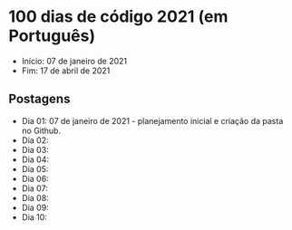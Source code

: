# 100 dias de código 2021 (em Português)
- Início: 07 de janeiro de 2021
- Fim: 17 de abril de 2021

## Postagens
- Dia 01: 07 de janeiro de 2021 - planejamento inicial e criação da pasta no Github.
- Dia 02:
- Dia 03:
- Dia 04:
- Dia 05:
- Dia 06:
- Dia 07:
- Dia 08:
- Dia 09:
- Dia 10: